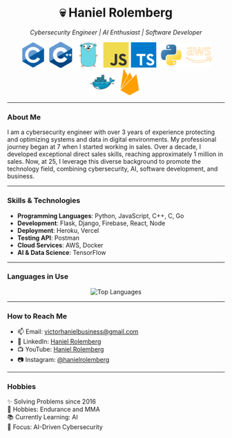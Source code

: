 <h1 align="center">💀 Haniel Rolemberg</h1>
<p align="center">
    <i>Cybersecurity Engineer | AI Enthusiast | Software Developer </i>
</p>

<div align="center">
    <img src="https://github.com/devicons/devicon/blob/master/icons/c/c-original.svg" width="60" alt="C logo"/>
    <img src="https://github.com/devicons/devicon/blob/master/icons/cplusplus/cplusplus-original.svg" width="60" alt="C++ logo"/>
    <img src="https://github.com/devicons/devicon/blob/master/icons/go/go-original.svg" width="60" alt="Go logo"/>
    <img src="https://github.com/devicons/devicon/blob/master/icons/javascript/javascript-original.svg" width="60" alt="JavaScript logo"/>
    <img src="https://github.com/devicons/devicon/blob/master/icons/typescript/typescript-original.svg" width="60" alt="TypeScript logo"/>
    <img src="https://github.com/devicons/devicon/blob/master/icons/python/python-original.svg" width="60" alt="Python logo"/>
    <img src="https://github.com/devicons/devicon/blob/master/icons/amazonwebservices/amazonwebservices-line-wordmark.svg" width="60" alt="AWS logo"/>
    <img src="https://github.com/devicons/devicon/blob/master/icons/docker/docker-original.svg" width="60" alt="Docker logo"/>
    <img src="https://github.com/devicons/devicon/blob/master/icons/firebase/firebase-plain.svg" width="60" alt="Firebase logo"/>
    
</div>

---

### About Me
I am a cybersecurity engineer with over 3 years of experience protecting and optimizing systems and data in digital environments. My professional journey began at 7 when I started working in sales. Over a decade, I developed exceptional direct sales skills, reaching approximately 1 million in sales. Now, at 25, I leverage this diverse background to promote the technology field, combining cybersecurity, AI, software development, and business.

---

### Skills & Technologies
- **Programming Languages**: Python, JavaScript, C++, C, Go
- **Development**: Flask, Django, Firebase, React, Node
- **Deployment**: Heroku, Vercel
- **Testing API**: Postman
- **Cloud Services**: AWS, Docker
- **AI & Data Science**: TensorFlow

---

### Languages in Use
<div align="center">
    <img src="https://github-readme-stats-git-masterrstaa-rickstaa.vercel.app/api/top-langs/?username=hanielrolemberg&layout=compact" alt="Top Languages" />
</div>

---

### How to Reach Me
- 📫 Email: [victorhanielbusiness@gmail.com](mailto:victorhanielbusiness@gmail.com)
- 💼 LinkedIn: [Haniel Rolemberg](https://www.linkedin.com/in/hanielrolemberg/)
- 📺 YouTube: [Haniel Rolemberg](https://www.youtube.com/@hanielrolemberg)
- 📷 Instagram: [@hanielrolemberg](https://www.instagram.com/hanielrolemberg/)

---

### Hobbies
✨ Solving Problems since 2016  
🎲 Hobbies: Endurance and MMA  
📚 Currently Learning: AI  
🎯 Focus: AI-Driven Cybersecurity
